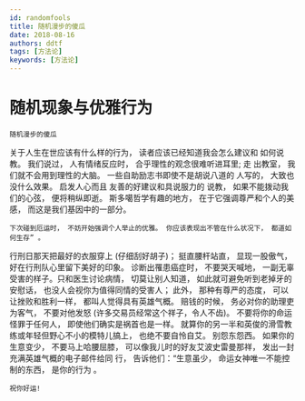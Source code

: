 ```yaml
---
id: randomfools
title: 随机漫步的傻瓜
date: 2018-08-16
authors: ddtf
tags: [方法论]
keywords: [方法论]
---
```


# 随机现象与优雅行为
`随机漫步的傻瓜`


关于人生在世应该有什么样的行为， 读者应该已经知道我会怎么建议和
如何说教。 我们说过， 人有情绪反应时， 合乎理性的观念很难听进耳里; 走
出教室， 我们就不会用到理性的大脑。 一些自助励志书即使不是胡说八道的
人写的， 大致也没什么效果。 启发人心而且  友善的好建议和具说服力的
说教， 如果不能拨动我们的心弦， 便将稍纵即逝。 斯多噶哲学有趣的地方，
在于它强调尊严和个人的美感， 而这是我们基因中的一部分。


`下次碰到厄运时， 不妨开始强调个人举止的优雅。 你应该表现出不管在什么状况下， 都道如何生存” 。`

行刑日那天把最好的衣服穿上 (仔细刮好胡子)； 挺直腰杆站直， 显现一股傲气， 好在行刑队心里留下美好的印象。 诊断出罹患癌症时， 不要哭天喊地， 一副无辜受害的样子。只和医生讨论病情， 切莫让别人知道， 如此就可避免听到老掉牙的安慰话， 也没人会视你为值得同情的受害人； 此外， 那种有尊严的态度， 可以让挫败和胜利一样， 都叫人觉得具有英雄气概。 赔钱的时候， 务必对你的助理吏为客气， 不要对他发怒 (许多交易员经常这个祥子，令人不齿)。 不要将你的命运怪罪于任何人， 即使他们确实是祸首也是一样。 就算你的另一半和英俊的滑雪教练或年轻但野心不小的模特儿搞上， 也绝不要自怜自艾。 别怨东怨西。 如果你的生意变少， 不要马上哈腰屈膝， 可以像我儿时的好友艾波史雷曼那祥， 发出一封充满英雄气概的电子邮件给同
行， 告诉他们：“生意虽少，  命运女神唯一不能控制的东西， 是你的行为 。

`祝你好运!`